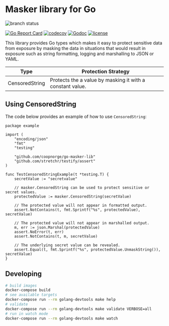 # Masker library for Go


![branch status](https://github.com/coopnorge/go-masker-lib/actions/workflows/pr.yaml/badge.svg?branch=main)


[![Go Report Card](https://goreportcard.com/badge/github.com/coopnorge/go-masker-lib)](https://goreportcard.com/report/github.com/coopnorge/go-masker-lib)
[![codecov](https://codecov.io/gh/coopnorge/go-masker-lib/branch/main/graph/badge.svg)](https://codecov.io/gh/coopnorge/go-masker-lib)
[![Godoc](https://img.shields.io/badge/godoc-reference-blue.svg)](https://godoc.org/github.com/coopnorge/go-masker-lib)
[![license](https://img.shields.io/badge/license-MIT-green)](./LICENSE)

This library provides Go types which makes it easy to protect sensitive data from exposure by masking the data in situations that would result in exposure such as string formatting, logging and marshalling to JSON or YAML.

|Type|Protection Strategy|
|--|--|
|CensoredString|Protects the a value by masking it with a constant value.|

## Using CensoredString

The code below provides an example of how to use `CensoredString`:

```golang
package example

import (
	"encoding/json"
	"fmt"
	"testing"

	"github.com/coopnorge/go-masker-lib"
	"github.com/stretchr/testify/assert"
)

func TestCensoredStringExample(t *testing.T) {
	secretValue := "secretvalue"

	// masker.CensoredString can be used to protect sensitive or secret values.
	protectedValue := masker.CensoredString(secretValue)

	// The protected value will not appear in formatted output.
	assert.NotContains(t, fmt.Sprintf("%s", protectedValue), secretValue)

	// The protected value will not appear in marshalled output.
	m, err := json.Marshal(protectedValue)
	assert.NoError(t, err)
	assert.NotContains(t, m, secretValue)

	// The underlying secret value can be revealed.
	assert.Equal(t, fmt.Sprintf("%s", protectedValue.UnmaskString()), secretValue)
}
```

## Developing

```bash
# build images
docker-compose build
# see available targets
docker-compose run --rm golang-devtools make help
# validate
docker-compose run --rm golang-devtools make validate VERBOSE=all
# run in watch mode
docker-compose run --rm golang-devtools make watch
```
